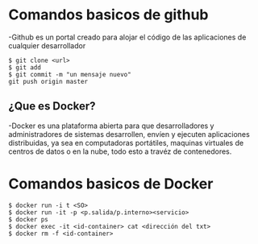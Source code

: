 # Comandos basicos de github
-Github es un portal creado para alojar el código de las aplicaciones de cualquier desarrollador
```
$ git clone <url>
$ git add
$ git commit -m "un mensaje nuevo"
git push origin master
```
## ¿Que es Docker?
-Docker es una plataforma abierta para que desarrolladores y administradores de sistemas desarrollen, envíen y ejecuten aplicaciones distribuidas, ya sea en computadoras portátiles, maquinas virtuales de centros de datos o en la nube, todo esto a travéz de contenedores.

# Comandos basicos de Docker
```
$ docker run -i t <SO>
$ docker run -it -p <p.salida/p.interno><servicio>
$ docker ps
$ docker exec -it <id-container> cat <dirección del txt>
$ docker rm -f <id-container>
```
